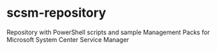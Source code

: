 # scsm-repository
Repository with PowerShell scripts and sample Management Packs for Microsoft System Center Service Manager
